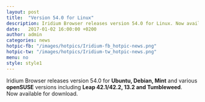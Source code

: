 ```yaml
---
layout: post
title:  "Version 54.0 for Linux"
description: Iridium Browser releases version 54.0 for Linux. Now available for Download.
date:   2017-01-02 16:00:00 +0200
author:	admin
categories: news
hotpic-fb: "/images/hotpics/Iridium-fb_hotpic-news.png"
hotpic-tw: "/images/hotpics/Iridium-tw_hotpic-news.png"
menu: no
style: style1
---
```


Iridium Browser releases version 54.0 for **Ubuntu, Debian, Mint** and various **openSUSE** versions including **Leap 42.1/42.2, 13.2 and Tumbleweed**.      
Now available for download.   
<!--break-->
     